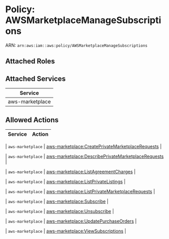 # Policy: AWSMarketplaceManageSubscriptions

ARN: `arn:aws:iam::aws:policy/AWSMarketplaceManageSubscriptions`

## Attached Roles

## Attached Services

| Service |
|---------|
| aws-marketplace |

## Allowed Actions

| Service | Action |
|:-------:|--------|

| `aws-marketplace` | [aws-marketplace:CreatePrivateMarketplaceRequests](../actions.md#aws-marketplace:createprivatemarketplacerequests) |

| `aws-marketplace` | [aws-marketplace:DescribePrivateMarketplaceRequests](../actions.md#aws-marketplace:describeprivatemarketplacerequests) |

| `aws-marketplace` | [aws-marketplace:ListAgreementCharges](../actions.md#aws-marketplace:listagreementcharges) |

| `aws-marketplace` | [aws-marketplace:ListPrivateListings](../actions.md#aws-marketplace:listprivatelistings) |

| `aws-marketplace` | [aws-marketplace:ListPrivateMarketplaceRequests](../actions.md#aws-marketplace:listprivatemarketplacerequests) |

| `aws-marketplace` | [aws-marketplace:Subscribe](../actions.md#aws-marketplace:subscribe) |

| `aws-marketplace` | [aws-marketplace:Unsubscribe](../actions.md#aws-marketplace:unsubscribe) |

| `aws-marketplace` | [aws-marketplace:UpdatePurchaseOrders](../actions.md#aws-marketplace:updatepurchaseorders) |

| `aws-marketplace` | [aws-marketplace:ViewSubscriptions](../actions.md#aws-marketplace:viewsubscriptions) |
